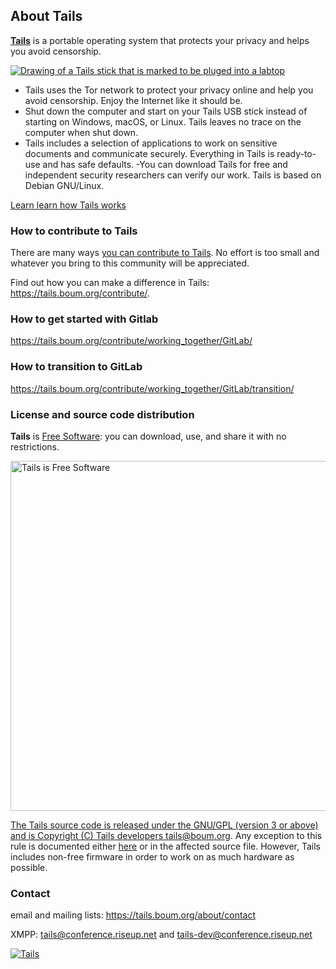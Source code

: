 ## About Tails

[**Tails**](https://tails.boum.org/) is a portable operating system that protects your privacy and helps you avoid censorship.

[![Drawing of a Tails stick that is marked to be pluged into a labtop](https://tails.boum.org/index/laptop.svg)](https://tails.boum.org/)
- Tails uses the Tor network to protect your privacy online and help you avoid censorship. Enjoy the Internet like it should be.
- Shut down the computer and start on your Tails USB stick instead of starting on Windows, macOS, or Linux. Tails leaves no trace on the computer when shut down.
- Tails includes a selection of applications to work on sensitive documents and communicate securely. Everything in Tails is ready-to-use and has safe defaults.
-You can download Tails for free and independent security researchers can verify our work. Tails is based on Debian GNU/Linux.

[Learn learn how Tails works](https://tails.boum.org/about)


### How to contribute to Tails

There are many ways [you can contribute to Tails](https://tails.boum.org/contribute/). No effort is too small and whatever you bring to this community will be appreciated.

Find out how you can make a difference in Tails: https://tails.boum.org/contribute/.

### How to get started with Gitlab

https://tails.boum.org/contribute/working_together/GitLab/

### How to transition to GitLab

https://tails.boum.org/contribute/working_together/GitLab/transition/

###  License and source code distribution 
**Tails** is [Free Software](https://www.gnu.org/philosophy/free-sw.html): you can download, use, and share it with no restrictions.

 <a href="https://tails.boum.org/doc/about/license/"><img alt="Tails is Free Software" src="https://tails.boum.org/index/gift.svg" width="560"/>

The Tails source code is released under the GNU/GPL (version 3 or above) and is Copyright (C) Tails developers tails@boum.org. 
Any exception to this rule is documented either [here](https://tails.boum.org/doc/about/license/) or in the affected source file.
However, Tails includes non-free firmware in order to work on as much hardware as possible.


### Contact

email and mailing lists: https://tails.boum.org/about/contact

XMPP: tails@conference.riseup.net and tails-dev@conference.riseup.net

[![Tails](https://tails.boum.org/contribute/how/promote/material/logo/tails-logo-flat.svg)](https://tails.boum.org)